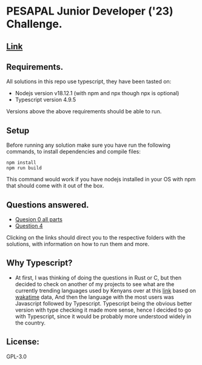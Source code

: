 # PESAPAL Junior Developer ('23) Challenge.

## [Link](https://pesapal.freshteam.com/jobs/2OU7qEKgG4DR/junior-developer-23)

## Requirements.
All solutions in this repo use typescript, they have been tasted on:
- Nodejs version v18.12.1 (with npm and npx though npx is optional)
- Typescript version 4.9.5

Versions above the above requirements should be able to run.

## Setup
Before running any solution make sure you have run the following commands, to install dependencies and compile files:
```shell
npm install
npm run build
```
This command would work if you have nodejs installed in your OS with npm that should come with it out of the box.

## Questions answered.
- [Quesion 0 all parts](./q0)
- [Question 4](./q4)

Clicking on the links should direct you to the respective folders with the solutions, with information on how to run them and more.

## Why Typescript?
- At first, I was thinking of doing the questions in Rust or C, but then decided to check on another of my projects to see what are the currently trending languages used by Kenyans over at this [link](https://borwe.github.io/wakaflame/languages) based on [wakatime](https://wakatime.com/) data, And then the language with the most users was Javascript followed by Typescript. Typescript being the obvious better version with type checking it made more sense, hence I decided to go with Typescript, since it would be probably more understood widely in the country.

## License:
GPL-3.0
